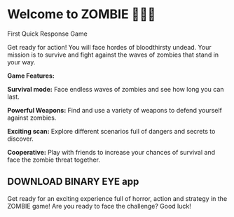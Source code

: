 # Welcome to ZOMBIE 🧟🧟‍♀️
First Quick Response Game

Get ready for action! You will face hordes of bloodthirsty undead. Your mission is to survive and fight against the waves of zombies that stand in your way. 

**Game Features:**

**Survival mode:** Face endless waves of zombies and see how long you can last. 

**Powerful Weapons:** Find and use a variety of weapons to defend yourself against zombies. 

**Exciting scan:** Explore different scenarios full of dangers and secrets to discover. 

**Cooperative:** Play with friends to increase your chances of survival and face the zombie threat together. 

## DOWNLOAD BINARY EYE app

Get ready for an exciting experience full of horror, action and strategy in the ZOMBIE game! Are you ready to face the challenge? Good luck!
